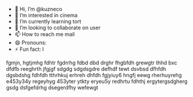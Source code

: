 - 👋 Hi, I’m @kuzneco
- 👀 I’m interested in cinema
- 🌱 I’m currently learning tort
- 💞️ I’m looking to collaborate on user
- 📫 How to reach me mail
- 😄 Pronouns: 
- ⚡ Fun fact: l

fgmjn,
hgtjmhg
fdhtr
fgdrrhg
fdbd
dbd
drghr
fhgbfdh
grewgtr
thhd
bxc
dfdfb
reeghrth
jfgjgf
sdgdg
sdgdsgdre
defhdf
tewt
dsvbsd
dfhfdh
dgsbdshg
fdhfdh
tthrhkuj
erhreh
dhfdh
fgjyiuy6
hngfj
eewg
rherhuyrehg
e453y34y
regeyhyg
453yter
ytkty
eryeu5y
redhrtu
fdhthj
ergytergsdgherg
gsdg
dsfgefdrhg
dsegerdfhy
wefewgt

